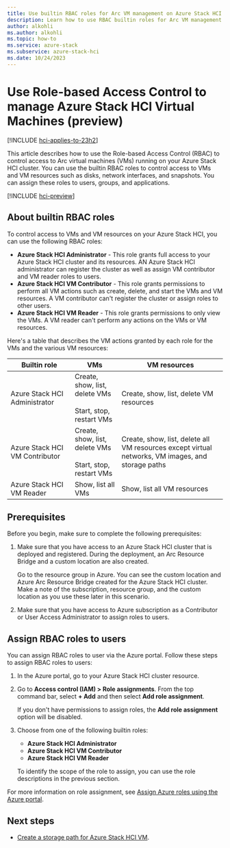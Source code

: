 ```yaml
---
title: Use builtin RBAC roles for Arc VM management on Azure Stack HCI (preview)
description: Learn how to use RBAC builtin roles for Arc VM management on Azure Stack HCI.(preview).
author: alkohli
ms.author: alkohli
ms.topic: how-to
ms.service: azure-stack
ms.subservice: azure-stack-hci
ms.date: 10/24/2023
---
```


# Use Role-based Access Control to manage Azure Stack HCI Virtual Machines (preview)

[!INCLUDE [hci-applies-to-23h2](../../includes/hci-applies-to-23h2.md)]

This article describes how to use the Role-based Access Control (RBAC) to control access to Arc virtual machines (VMs) running on your Azure Stack HCI cluster. You can use the builtin RBAC roles to control access to VMs and VM resources such as disks, network interfaces, and snapshots. You can assign these roles to users, groups, and applications.


[!INCLUDE [hci-preview](../../includes/hci-preview.md)]

## About builtin RBAC roles

To control access to VMs and VM resources on your Azure Stack HCI, you can use the following RBAC roles: 

- **Azure Stack HCI Administrator** - This role grants full access to your Azure Stack HCI cluster and its resources. AN Azure Stack HCI administrator can register the cluster as well as assign VM contributor and VM reader roles to users.
- **Azure Stack HCI VM Contributor** - This role grants permissions to perform all VM actions such as create, delete, and start the VMs and VM resources. A VM contributor can't register the cluster or assign roles to other users.
- **Azure Stack HCI VM Reader** - This role grants permissions to only view the VMs. A VM reader can't perform any actions on the VMs or VM resources.

Here's a table that describes the VM actions granted by each role for the VMs and the various VM resources:


|Builtin role  |VMs  |VM resources  |
|---------|---------|---------|
|Azure Stack HCI Administrator     |Create, show, list, delete VMs<br><br> Start, stop, restart VMs         |Create, show, list, delete VM resources         |
|Azure Stack HCI VM Contributor     |Create, show, list, delete VMs<br><br> Start, stop, restart VMs         |Create, show, list, delete all VM resources except virtual networks, VM images, and storage paths         |
|Azure Stack HCI VM Reader    |Show, list all VMs         |Show, list all VM resources         |

 
## Prerequisites

Before you begin, make sure to complete the following prerequisites:

1. Make sure that you have access to an Azure Stack HCI cluster that is deployed and registered. During the deployment, an Arc Resource Bridge and a custom location are also created. 
    
    Go to the resource group in Azure. You can see the custom location and Azure Arc Resource Bridge created for the Azure Stack HCI cluster. Make a note of the subscription, resource group, and the custom location as you use these later in this scenario.

1. Make sure that you have access to Azure subscription as a Contributor or User Access Administrator to assign roles to users.

## Assign RBAC roles to users

You can assign RBAC roles to user via the Azure portal. Follow these steps to assign RBAC roles to users:

1. In the Azure portal, go to your Azure Stack HCI
cluster resource.

1. Go to **Access control (IAM) > Role assignments**. From the top command bar, select **+ Add** and then select **Add role assignment**.

    If you don't have permissions to assign roles, the **Add role assignment** option will be disabled.

1. Choose from one of the following builtin roles:

    - **Azure Stack HCI Administrator**
    - **Azure Stack HCI VM Contributor**
    - **Azure Stack HCI VM Reader**
  
    To identify the scope of the role to assign, you can use the role descriptions in the previous section.

For more information on role assignment, see [Assign Azure roles using the Azure portal](/azure/role-based-access-control/role-assignments-portal).

## Next steps

- [Create a storage path for Azure Stack HCI VM](./create-storage-path.md).